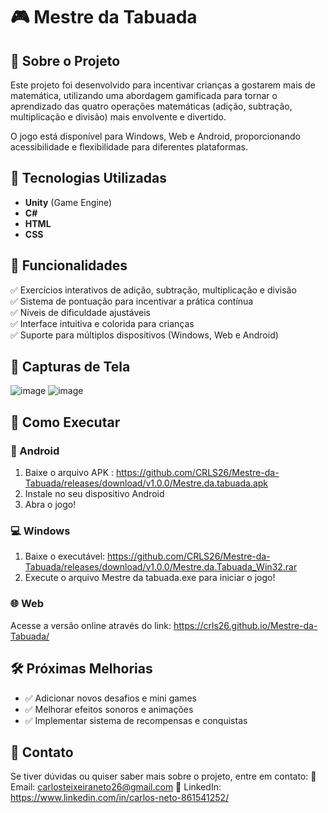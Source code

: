 # 🎮 Mestre da Tabuada

## 📌 Sobre o Projeto
Este projeto foi desenvolvido para incentivar crianças a gostarem mais de matemática, utilizando uma abordagem gamificada para tornar o aprendizado das quatro operações matemáticas (adição, subtração, multiplicação e divisão) mais envolvente e divertido.

O jogo está disponível para Windows, Web e Android, proporcionando acessibilidade e flexibilidade para diferentes plataformas.

## 🚀 Tecnologias Utilizadas
- **Unity** (Game Engine)
- **C#**
- **HTML**
- **CSS**

## 🎯 Funcionalidades
✅ Exercícios interativos de adição, subtração, multiplicação e divisão  
✅ Sistema de pontuação para incentivar a prática contínua  
✅ Níveis de dificuldade ajustáveis  
✅ Interface intuitiva e colorida para crianças  
✅ Suporte para múltiplos dispositivos (Windows, Web e Android)  

## 📸 Capturas de Tela
![image](https://github.com/user-attachments/assets/30961f1d-7778-4c2e-bd61-9c54e14faf93)
![image](https://github.com/user-attachments/assets/40fcf19d-6eac-4db1-b7fb-e417752e8989)



## 🔧 Como Executar
### 📱 Android
1. Baixe o arquivo APK : https://github.com/CRLS26/Mestre-da-Tabuada/releases/download/v1.0.0/Mestre.da.tabuada.apk
2. Instale no seu dispositivo Android
3. Abra o jogo!

### 💻 Windows
1. Baixe o executável: https://github.com/CRLS26/Mestre-da-Tabuada/releases/download/v1.0.0/Mestre.da.Tabuada_Win32.rar
2. Execute o arquivo Mestre da tabuada.exe para iniciar o jogo!

### 🌐 Web
Acesse a versão online através do link: https://crls26.github.io/Mestre-da-Tabuada/

## 🛠️ Próximas Melhorias
- ✅ Adicionar novos desafios e mini games
- ✅ Melhorar efeitos sonoros e animações
- ✅ Implementar sistema de recompensas e conquistas

## 📩 Contato
Se tiver dúvidas ou quiser saber mais sobre o projeto, entre em contato:
📧 Email: carlosteixeiraneto26@gmail.com
💼 LinkedIn: https://www.linkedin.com/in/carlos-neto-861541252/
